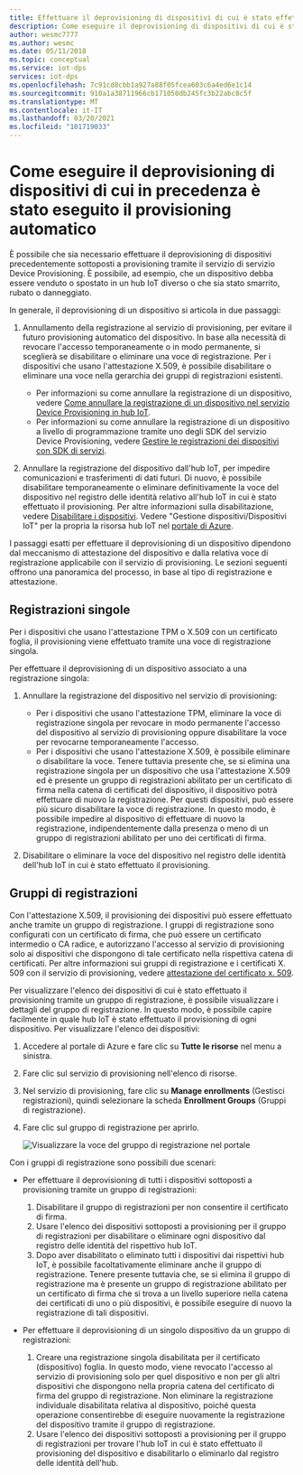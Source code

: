 ```yaml
---
title: Effettuare il deprovisioning di dispositivi di cui è stato effettuato il provisioning con il servizio Device provisioning in hub Azure
description: Come eseguire il deprovisioning di dispositivi di cui è stato effettuato il provisioning con il servizio Device provisioning in hub Azure
author: wesmc7777
ms.author: wesmc
ms.date: 05/11/2018
ms.topic: conceptual
ms.service: iot-dps
services: iot-dps
ms.openlocfilehash: 7c91cd8cbb1a927a88f05fcea603c6a4ed6e1c14
ms.sourcegitcommit: 910a1a38711966cb171050db245fc3b22abc8c5f
ms.translationtype: MT
ms.contentlocale: it-IT
ms.lasthandoff: 03/20/2021
ms.locfileid: "101719033"
---
```

# <a name="how-to-deprovision-devices-that-were-previously-auto-provisioned"></a>Come eseguire il deprovisioning di dispositivi di cui in precedenza è stato eseguito il provisioning automatico 

È possibile che sia necessario effettuare il deprovisioning di dispositivi precedentemente sottoposti a provisioning tramite il servizio di servizio Device Provisioning. È possibile, ad esempio, che un dispositivo debba essere venduto o spostato in un hub IoT diverso o che sia stato smarrito, rubato o danneggiato. 

In generale, il deprovisioning di un dispositivo si articola in due passaggi:

1. Annullamento della registrazione al servizio di provisioning, per evitare il futuro provisioning automatico del dispositivo. In base alla necessità di revocare l'accesso temporaneamente o in modo permanente, si sceglierà se disabilitare o eliminare una voce di registrazione. Per i dispositivi che usano l'attestazione X.509, è possibile disabilitare o eliminare una voce nella gerarchia dei gruppi di registrazioni esistenti.  
 
   - Per informazioni su come annullare la registrazione di un dispositivo, vedere [Come annullare la registrazione di un dispositivo nel servizio Device Provisioning in hub IoT](how-to-revoke-device-access-portal.md).
   - Per informazioni su come annullare la registrazione di un dispositivo a livello di programmazione tramite uno degli SDK del servizio Device Provisioning, vedere [Gestire le registrazioni dei dispositivi con SDK di servizi](./quick-enroll-device-x509-java.md).

2. Annullare la registrazione del dispositivo dall'hub IoT, per impedire comunicazioni e trasferimenti di dati futuri. Di nuovo, è possibile disabilitare temporaneamente o eliminare definitivamente la voce del dispositivo nel registro delle identità relativo all'hub IoT in cui è stato effettuato il provisioning. Per altre informazioni sulla disabilitazione, vedere [Disabilitare i dispositivi](../iot-hub/iot-hub-devguide-identity-registry.md#disable-devices). Vedere "Gestione dispositivi/Dispositivi IoT" per la propria la risorsa hub IoT nel [portale di Azure](https://portal.azure.com).

I passaggi esatti per effettuare il deprovisioning di un dispositivo dipendono dal meccanismo di attestazione del dispositivo e dalla relativa voce di registrazione applicabile con il servizio di provisioning. Le sezioni seguenti offrono una panoramica del processo, in base al tipo di registrazione e attestazione.

## <a name="individual-enrollments"></a>Registrazioni singole
Per i dispositivi che usano l'attestazione TPM o X.509 con un certificato foglia, il provisioning viene effettuato tramite una voce di registrazione singola. 

Per effettuare il deprovisioning di un dispositivo associato a una registrazione singola: 

1. Annullare la registrazione del dispositivo nel servizio di provisioning:

   - Per i dispositivi che usano l'attestazione TPM, eliminare la voce di registrazione singola per revocare in modo permanente l'accesso del dispositivo al servizio di provisioning oppure disabilitare la voce per revocarne temporaneamente l'accesso. 
   - Per i dispositivi che usano l'attestazione X.509, è possibile eliminare o disabilitare la voce. Tenere tuttavia presente che, se si elimina una registrazione singola per un dispositivo che usa l'attestazione X.509 ed è presente un gruppo di registrazioni abilitato per un certificato di firma nella catena di certificati del dispositivo, il dispositivo potrà effettuare di nuovo la registrazione. Per questi dispositivi, può essere più sicuro disabilitare la voce di registrazione. In questo modo, è possibile impedire al dispositivo di effettuare di nuovo la registrazione, indipendentemente dalla presenza o meno di un gruppo di registrazioni abilitato per uno dei certificati di firma.

2. Disabilitare o eliminare la voce del dispositivo nel registro delle identità dell'hub IoT in cui è stato effettuato il provisioning. 


## <a name="enrollment-groups"></a>Gruppi di registrazioni
Con l'attestazione X.509, il provisioning dei dispositivi può essere effettuato anche tramite un gruppo di registrazione. I gruppi di registrazione sono configurati con un certificato di firma, che può essere un certificato intermedio o CA radice, e autorizzano l'accesso al servizio di provisioning solo ai dispositivi che dispongono di tale certificato nella rispettiva catena di certificati. Per altre informazioni sui gruppi di registrazione e i certificati X. 509 con il servizio di provisioning, vedere [attestazione del certificato x. 509](concepts-x509-attestation.md). 

Per visualizzare l'elenco dei dispositivi di cui è stato effettuato il provisioning tramite un gruppo di registrazione, è possibile visualizzare i dettagli del gruppo di registrazione. In questo modo, è possibile capire facilmente in quale hub IoT è stato effettuato il provisioning di ogni dispositivo. Per visualizzare l'elenco dei dispositivi: 

1. Accedere al portale di Azure e fare clic su **Tutte le risorse** nel menu a sinistra.
2. Fare clic sul servizio di provisioning nell'elenco di risorse.
3. Nel servizio di provisioning, fare clic su **Manage enrollments** (Gestisci registrazioni), quindi selezionare la scheda **Enrollment Groups** (Gruppi di registrazione).
4. Fare clic sul gruppo di registrazione per aprirlo.

   ![Visualizzare la voce del gruppo di registrazione nel portale](./media/how-to-unprovision-devices/view-enrollment-group.png)

Con i gruppi di registrazione sono possibili due scenari:

- Per effettuare il deprovisioning di tutti i dispositivi sottoposti a provisioning tramite un gruppo di registrazioni:
  1. Disabilitare il gruppo di registrazioni per non consentire il certificato di firma. 
  2. Usare l'elenco dei dispositivi sottoposti a provisioning per il gruppo di registrazioni per disabilitare o eliminare ogni dispositivo dal registro delle identità del rispettivo hub IoT. 
  3. Dopo aver disabilitato o eliminato tutti i dispositivi dai rispettivi hub IoT, è possibile facoltativamente eliminare anche il gruppo di registrazione. Tenere presente tuttavia che, se si elimina il gruppo di registrazione ma è presente un gruppo di registrazione abilitato per un certificato di firma che si trova a un livello superiore nella catena dei certificati di uno o più dispositivi, è possibile eseguire di nuovo la registrazione di tali dispositivi. 

- Per effettuare il deprovisioning di un singolo dispositivo da un gruppo di registrazioni:
  1. Creare una registrazione singola disabilitata per il certificato (dispositivo) foglia. In questo modo, viene revocato l'accesso al servizio di provisioning solo per quel dispositivo e non per gli altri dispositivi che dispongono nella propria catena del certificato di firma del gruppo di registrazione. Non eliminare la registrazione individuale disabilitata relativa al dispositivo, poiché questa operazione consentirebbe di eseguire nuovamente la registrazione del dispositivo tramite il gruppo di registrazione. 
  2. Usare l'elenco dei dispositivi sottoposti a provisioning per il gruppo di registrazioni per trovare l'hub IoT in cui è stato effettuato il provisioning del dispositivo e disabilitarlo o eliminarlo dal registro delle identità dell'hub.